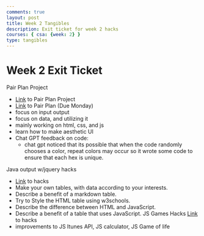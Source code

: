 ```yaml
---
comments: true
layout: post
title: Week 2 Tangibles
description: Exit ticket for week 2 hacks
courses: { csa: {week: 2} }
type: tangibles
---
```

# Week 2 Exit Ticket
Pair Plan Project
- [Link](https://vivianknee.github.io/VivianCSA//2023/09/06/pairplan.html) to Pair Plan Project
- [Link](https://github.com/vivianknee/FastPages/issues/49#issue-1881165198) to Pair Plan (Due Monday)
- focus on input output
- focus on data, and utilizing it
- mainly working on html, css, and js
- learn how to make aesthetic UI
- Chat GPT feedback on code:
    - chat gpt noticed that its possible that when the code randomly chooses a color, repeat colors may occur so it wrote some code to ensure that each hex is unique.
<script>
    document.getElementById('generate-palette-button').addEventListener('click', () => {
    const colorInput = document.getElementById('color-input').value.toLowerCase();
    const colorPalette = colorPalettes[colorInput] || colorPalettes.default;
    // Shuffle the colorPalette array to randomize the colors
    const shuffledPalette = shuffleArray(colorPalette);
    // Apply the shuffled colors to the UI elements
    for (let i = 0; i < colors.length; i++) {
        colors[i].setHex(shuffledPalette[i % shuffledPalette.length]);
    }
    });
    // Function to shuffle an array
    function shuffleArray(array) {
        const newArray = [...array];
        for (let i = newArray.length - 1; i > 0; i--) {
            const j = Math.floor(Math.random() * (i + 1));
            [newArray[i], newArray[j]] = [newArray[j], newArray[i]];
        }
        return newArray;
    }
</script>
Java output w/jquery hacks
- [Link](https://vivianknee.github.io/VivianCSA//c3.0/c3.1/c4.1/2023/09/06/javascript-output-jquery_IPYNB_2_.html) to hacks
- Make your own tables, with data according to your interests.
- Describe a benefit of a markdown table.
- Try to Style the HTML table using w3schools.
- Describe the difference between HTML and JavaScript.
- Describe a benefit of a table that uses JavaScript.
JS Games Hacks
[Link](https://vivianknee.github.io/VivianCSA//2023/09/06/jsGamesHacks.html) to hacks
- improvements to JS Itunes API, JS calculator, JS Game of life